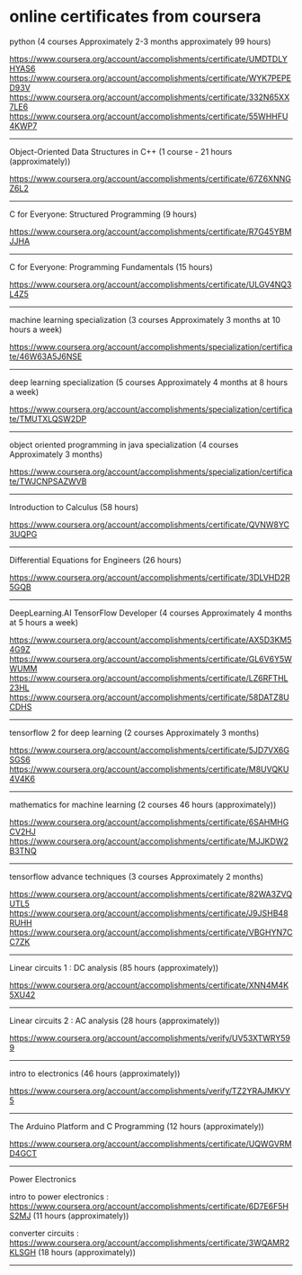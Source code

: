 # online certificates from coursera

python (4 courses Approximately 2-3 months approximately 99 hours)

https://www.coursera.org/account/accomplishments/certificate/UMDTDLYHYAS6
https://www.coursera.org/account/accomplishments/certificate/WYK7PEPED93V
https://www.coursera.org/account/accomplishments/certificate/332N65XX7LE6
https://www.coursera.org/account/accomplishments/certificate/55WHHFU4KWP7

************************************************************************************************

Object-Oriented Data Structures in C++ (1 course - 21 hours (approximately))

https://www.coursera.org/account/accomplishments/certificate/67Z6XNNGZ6L2

************************************************************************************************

C for Everyone: Structured Programming (9 hours)

https://www.coursera.org/account/accomplishments/certificate/R7G45YBMJJHA


************************************************************************************************
C for Everyone: Programming Fundamentals (15 hours)

https://www.coursera.org/account/accomplishments/certificate/ULGV4NQ3L4Z5

************************************************************************************************
 
machine learning specialization (3 courses Approximately 3 months at 10 hours a week)

https://www.coursera.org/account/accomplishments/specialization/certificate/46W63A5J6NSE

************************************************************************************************

deep learning specialization (5 courses Approximately 4 months at 8 hours a week)

https://www.coursera.org/account/accomplishments/specialization/certificate/TMUTXLQSW2DP

************************************************************************************************

object oriented programming in java specialization (4 courses Approximately 3 months)

https://www.coursera.org/account/accomplishments/specialization/certificate/TWJCNPSAZWVB

************************************************************************************************

Introduction to Calculus (58 hours)

https://www.coursera.org/account/accomplishments/certificate/QVNW8YC3UQPG

************************************************************************************************

Differential Equations for Engineers (26 hours)

https://www.coursera.org/account/accomplishments/certificate/3DLVHD2R5GQB


************************************************************************************************

DeepLearning.AI TensorFlow Developer (4 courses Approximately 4 months at 5 hours a week)

https://www.coursera.org/account/accomplishments/certificate/AX5D3KM54G9Z
https://www.coursera.org/account/accomplishments/certificate/GL6V6Y5WWUMM
https://www.coursera.org/account/accomplishments/certificate/LZ6RFTHL23HL
https://www.coursera.org/account/accomplishments/certificate/58DATZ8UCDHS

************************************************************************************************

tensorflow 2 for deep learning (2 courses Approximately 3 months)

https://www.coursera.org/account/accomplishments/certificate/5JD7VX6GSGS6
https://www.coursera.org/account/accomplishments/certificate/M8UVQKU4V4K6

************************************************************************************************

mathematics for machine learning (2 courses 46 hours (approximately))

https://www.coursera.org/account/accomplishments/certificate/6SAHMHGCV2HJ
https://www.coursera.org/account/accomplishments/certificate/MJJKDW2B3TNQ

************************************************************************************************

tensorflow advance techniques (3 courses Approximately 2 months)

https://www.coursera.org/account/accomplishments/certificate/82WA3ZVQUTL5
https://www.coursera.org/account/accomplishments/certificate/J9JSHB48RUHH
https://www.coursera.org/account/accomplishments/certificate/VBGHYN7CC7ZK

************************************************************************************************

Linear circuits 1 : DC analysis (85 hours (approximately))

https://www.coursera.org/account/accomplishments/certificate/XNN4M4K5XU42

************************************************************************************************

Linear circuits 2 : AC analysis (28 hours (approximately))

https://www.coursera.org/account/accomplishments/verify/UV53XTWRY599

************************************************************************************************

intro to electronics (46 hours (approximately))

https://www.coursera.org/account/accomplishments/verify/TZ2YRAJMKVY5

************************************************************************************************

The Arduino Platform and C Programming (12 hours (approximately))

https://www.coursera.org/account/accomplishments/certificate/UQWGVRMD4GCT

************************************************************************************************

Power Electronics

intro to power electronics : https://www.coursera.org/account/accomplishments/certificate/6D7E6F5HS2MJ (11 hours (approximately))


converter circuits : https://www.coursera.org/account/accomplishments/certificate/3WQAMR2KLSGH (18 hours (approximately))


**************************************************************************************************






